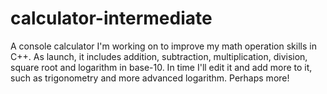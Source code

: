 # calculator-intermediate
A console calculator I'm working on to improve my math operation skills in C++.
As launch, it includes addition, subtraction, multiplication, division, square root and logarithm in base-10.
In time I'll edit it and add more to it, such as trigonometry and more advanced logarithm. Perhaps more!

